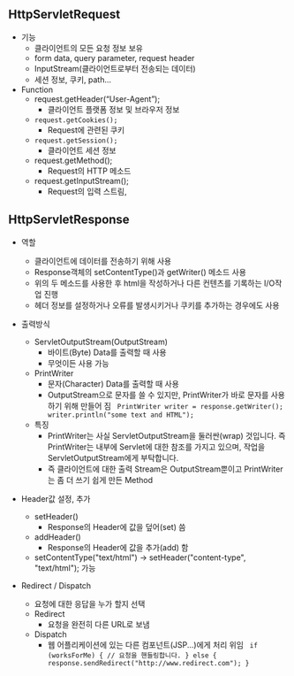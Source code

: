 ## **HttpServletRequest**
 - 기능
 	 - 클라이언트의 모든 요청 정보 보유
 	 - form data, query parameter, request header
 	 - InputStream(클라이언트로부터 전송되는 데이터)
 	 - 세션 정보, 쿠키, path...
 - Function
	 - request.getHeader(“User-Agent”);
	 	 - 클라이언트 플랫폼 정보 및 브라우저 정보
	 - `request.getCookies();`
	 	 - Request에 관련된 쿠키
	 - `request.getSession();`
	 	 - 클라이언트 세션 정보
	 - request.getMethod();
	 	 - Request의 HTTP 메소드
	 - request.getInputStream();
	 	 - Request의 입력 스트림, 

## **HttpServletResponse**
 - 역할
 	 - 클라이언트에 데이터를 전송하기 위해 사용
 	 - Response객체의 setContentType()과 getWriter() 메소드 사용
 	 - 위의 두 메소드를 사용한 후 html을 작성하거나 다른 컨텐츠를 기록하는 I/O작업 진행
 	 - 헤더 정보를 설정하거나 오류를 발생시키거나 쿠키를 추가하는 경우에도 사용
 - 출력방식
 	 - ServletOutputStream(OutputStream)
 	 	 - 바이트(Byte) Data를 출력할 때 사용
 	 	 - 무엇이든 사용 가능
 	 - PrintWriter
 	 	 - 문자(Character) Data를 출력할 때 사용
 	 	 - OutputStream으로 문자를 쓸 수 있지만, PrintWriter가 바로 문자를 사용하기 위해 만들어 짐
 	 	 ` 	PrintWriter writer = response.getWriter(); `
		 `	writer.println("some text and HTML"); `
	 - 특징
	 	 - PrintWriter는 사실 ServletOutputStream을 둘러싼(wrap) 것입니다. 즉 PrintWriter는 내부에 Servlet에 대한 참조를 가지고 있으며, 작업을 ServletOutputStream에게 부탁합니다.
	 	 - 즉 클라이언트에 대한 출력 Stream은 OutputStream뿐이고 PrintWriter는 좀 더 쓰기 쉽게 만든 Method

 - Header값 설정, 추가
 	 - setHeader()
	 	 - Response의 Header에 값을 덮어(set) 씀
 	 - addHeader()
	 	 - Response의 Header에 값을 추가(add) 함
	 - setContentType("text/html") -> setHeader("content-type", "text/html"); 가능

 - Redirect / Dispatch
 	 - 요청에 대한 응답을 누가 할지 선택
 	 - Redirect
 	 	 - 요청을 완전히 다른 URL로 보냄
 	 - Dispatch
 	 	 - 웹 어플리케이션에 있는 다른 컴포넌트(JSP...)에게 처리 위임
 	 	 ` 	if (worksForMe) {
		    	// 요청을 핸들링합니다.
			} else {
		    	response.sendRedirect("http://www.redirect.com");
			} `